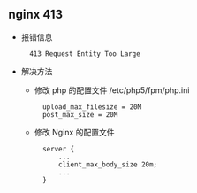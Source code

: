 ## nginx 413 

- 报错信息

		413 Request Entity Too Large
		
- 解决方法 

	- 修改 php 的配置文件 /etc/php5/fpm/php.ini

		
			upload_max_filesize = 20M  
			post_max_size = 20M
			
	- 修改 Nginx 的配置文件

			
			server {  
			    ...  
			    client_max_body_size 20m;  
			    ...  
			}